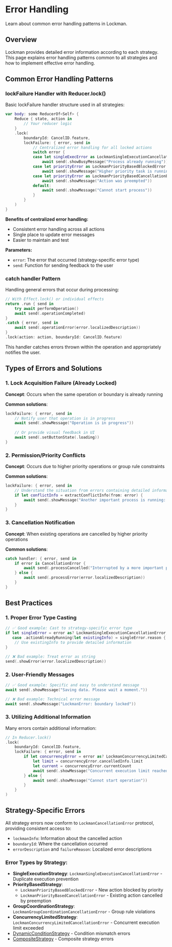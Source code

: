 # Error Handling

Learn about common error handling patterns in Lockman.

## Overview

Lockman provides detailed error information according to each strategy. This page explains error handling patterns common to all strategies and how to implement effective error handling.

## Common Error Handling Patterns

### lockFailure Handler with Reducer.lock()

Basic lockFailure handler structure used in all strategies:

```swift
var body: some ReducerOf<Self> {
    Reduce { state, action in
        // Your reducer logic
    }
    .lock(
        boundaryId: CancelID.feature,
        lockFailure: { error, send in
            // Centralized error handling for all locked actions
            switch error {
            case let singleExecError as LockmanSingleExecutionCancellationError:
                await send(.showBusyMessage("Process already running"))
            case let priorityError as LockmanPriorityBasedBlockedError:
                await send(.showMessage("Higher priority task is running"))
            case let priorityError as LockmanPriorityBasedCancellationError:
                await send(.showMessage("Action was preempted"))
            default:
                await send(.showMessage("Cannot start process"))
            }
        }
    )
}
```

**Benefits of centralized error handling:**
- Consistent error handling across all actions
- Single place to update error messages
- Easier to maintain and test

**Parameters:**
- `error`: The error that occurred (strategy-specific error type)
- `send`: Function for sending feedback to the user

### catch handler Pattern

Handling general errors that occur during processing:

```swift
// With Effect.lock() or individual effects
return .run { send in
    try await performOperation()
    await send(.operationCompleted)
}
.catch { error, send in
    await send(.operationError(error.localizedDescription))
}
.lock(action: action, boundaryId: CancelID.feature)
```

This handler catches errors thrown within the operation and appropriately notifies the user.

## Types of Errors and Solutions

### 1. Lock Acquisition Failure (Already Locked)

**Concept**: Occurs when the same operation or boundary is already running

**Common solutions**:
```swift
lockFailure: { error, send in
    // Notify user that operation is in progress
    await send(.showMessage("Operation is in progress"))
    
    // Or provide visual feedback in UI
    await send(.setButtonState(.loading))
}
```

### 2. Permission/Priority Conflicts

**Concept**: Occurs due to higher priority operations or group rule constraints

**Common solutions**:
```swift
lockFailure: { error, send in
    // Understand the situation from errors containing detailed information
    if let conflictInfo = extractConflictInfo(from: error) {
        await send(.showMessage("Another important process is running: \(conflictInfo.description)"))
    }
}
```

### 3. Cancellation Notification

**Concept**: When existing operations are cancelled by higher priority operations

**Common solutions**:
```swift
catch handler: { error, send in
    if error is CancellationError {
        await send(.processCancelled("Interrupted by a more important process"))
    } else {
        await send(.processError(error.localizedDescription))
    }
}
```

## Best Practices

### 1. Proper Error Type Casting

```swift
// ✅ Good example: Cast to strategy-specific error type
if let singleError = error as? LockmanSingleExecutionCancellationError,
   case .actionAlreadyRunning(let existingInfo) = singleError.reason {
    // Use existingInfo to provide detailed information
}

// ❌ Bad example: Treat error as string
send(.showError(error.localizedDescription))
```

### 2. User-Friendly Messages

```swift
// ✅ Good example: Specific and easy to understand message
await send(.showMessage("Saving data. Please wait a moment."))

// ❌ Bad example: Technical error message
await send(.showMessage("LockmanError: boundary locked"))
```

### 3. Utilizing Additional Information

Many errors contain additional information:

```swift
// In Reducer.lock()
.lock(
    boundaryId: CancelID.feature,
    lockFailure: { error, send in
        if let concurrencyError = error as? LockmanConcurrencyLimitedCancellationError {
            let limit = concurrencyError.cancelledInfo.limit
            let current = concurrencyError.currentCount
            await send(.showMessage("Concurrent execution limit reached: \(current)/\(limit)"))
        } else {
            await send(.showMessage("Cannot start operation"))
        }
    }
)
```

## Strategy-Specific Errors

All strategy errors now conform to `LockmanCancellationError` protocol, providing consistent access to:
- `lockmanInfo`: Information about the cancelled action
- `boundaryId`: Where the cancellation occurred
- `errorDescription` and `failureReason`: Localized error descriptions

### Error Types by Strategy:

- **SingleExecutionStrategy**: `LockmanSingleExecutionCancellationError` - Duplicate execution prevention
- **PriorityBasedStrategy**: 
  - `LockmanPriorityBasedBlockedError` - New action blocked by priority
  - `LockmanPriorityBasedCancellationError` - Existing action cancelled by preemption
- **GroupCoordinationStrategy**: `LockmanGroupCoordinationCancellationError` - Group rule violations
- **ConcurrencyLimitedStrategy**: `LockmanConcurrencyLimitedCancellationError` - Concurrent execution limit exceeded
- [DynamicConditionStrategy](<doc:DynamicConditionStrategy>) - Condition mismatch errors
- [CompositeStrategy](<doc:CompositeStrategy>) - Composite strategy errors

